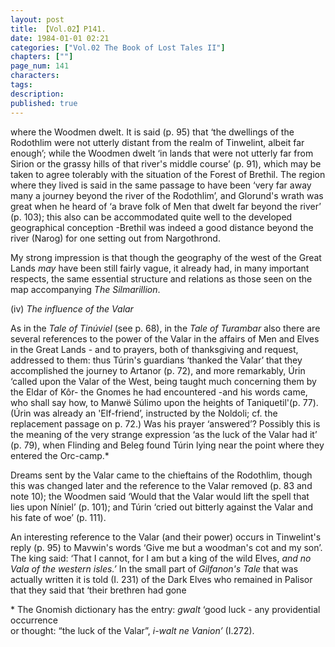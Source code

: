 ```yaml
---
layout: post
title: 【Vol.02】P141.
date: 1984-01-01 02:21
categories: ["Vol.02 The Book of Lost Tales II"]
chapters: [""]
page_num: 141
characters: 
tags: 
description: 
published: true
---
```


<p style="text-indent: 0;">
where the Woodmen dwelt. It is said (p. 95) that ‘the dwellings of the Rodothlim were not utterly distant from the realm of Tinwelint, albeit far enough’; while the Woodmen dwelt ‘in lands that were not utterly far from Sirion or the grassy hills of that river's middle course’ (p. 91), which may be taken to agree tolerably with the situation of the Forest of Brethil. The region where they lived is said in the same passage to have been ‘very far away many a journey beyond the river of the Rodothlim’, and Glorund's wrath was great when he heard of ‘a brave folk of Men that dwelt far beyond the river’ (p. 103); this also can be accommodated quite well to the developed geographical conception -Brethil was indeed a good distance beyond the river (Narog) for one setting out from Nargothrond.
</p>

My strong impression is that though the geography of the west of the Great Lands <I>may</I> have been still fairly vague, it already had, in many important respects, the same essential structure and relations as those seen on the map accompanying <I>The Silmarillion</I>.

(iv) <I>The influence of the Valar</I>

As in the <I>Tale of Tinúviel</I> (see p. 68), in the <I>Tale of Turambar</I> also there are several references to the power of the Valar in the affairs of Men and Elves in the Great Lands - and to prayers, both of thanksgiving and request, addressed to them: thus Túrin's guardians ‘thanked the Valar’ that they accomplished the journey to Artanor (p. 72), and more remarkably, Úrin ‘called upon the Valar of the West, being taught much concerning them by the Eldar of Kôr- the Gnomes he had encountered -and his words came, who shall say how, to Manwë Súlimo upon the heights of Taniquetil'(p. 77). (Úrin was already an 'Elf-friend’, instructed by the Noldoli; cf. the replacement passage on p. 72.) Was his prayer ‘answered’? Possibly this is the meaning of the very strange expression ‘as the luck of the Valar had it’ (p. 79), when Flinding and Beleg found Túrin lying near the point where they entered the Orc-camp.\*

Dreams sent by the Valar came to the chieftains of the Rodothlim, though this was changed later and the reference to the Valar removed (p. 83 and note 10); the Woodmen said ‘Would that the Valar would lift the spell that lies upon Níniel’ (p. 101); and Túrin ‘cried out bitterly against the Valar and his fate of woe’ (p. 111).

An interesting reference to the Valar (and their power) occurs in Tinwelint's reply (p. 95) to Mavwin's words ‘Give me but a woodman's cot and my son’. The king said: ‘That I cannot, for I am but a king of the wild Elves, <I>and no Vala of the western isles.’</I> In the small part of <I>Gilfanon's Tale</I> that was actually written it is told (I. 231) of the Dark Elves who remained in Palisor that they said that ‘their brethren had gone

\* The Gnomish dictionary has the entry: <I>gwalt</I> ‘good luck - any providential occurrence<BR>or thought: “the luck of the Valar”, <I>i-walt ne Vanion’</I> (I.272).

